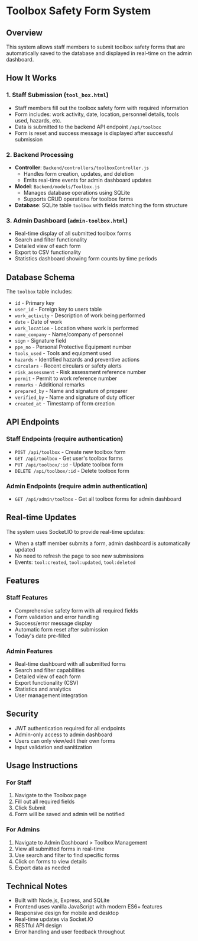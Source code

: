 # Toolbox Safety Form System

## Overview
This system allows staff members to submit toolbox safety forms that are automatically saved to the database and displayed in real-time on the admin dashboard.

## How It Works

### 1. Staff Submission (`tool_box.html`)
- Staff members fill out the toolbox safety form with required information
- Form includes: work activity, date, location, personnel details, tools used, hazards, etc.
- Data is submitted to the backend API endpoint `/api/toolbox`
- Form is reset and success message is displayed after successful submission

### 2. Backend Processing
- **Controller**: `Backend/controllers/toolboxController.js`
  - Handles form creation, updates, and deletion
  - Emits real-time events for admin dashboard updates
- **Model**: `Backend/models/Toolbox.js`
  - Manages database operations using SQLite
  - Supports CRUD operations for toolbox forms
- **Database**: SQLite table `toolbox` with fields matching the form structure

### 3. Admin Dashboard (`admin-toolbox.html`)
- Real-time display of all submitted toolbox forms
- Search and filter functionality
- Detailed view of each form
- Export to CSV functionality
- Statistics dashboard showing form counts by time periods

## Database Schema

The `toolbox` table includes:
- `id` - Primary key
- `user_id` - Foreign key to users table
- `work_activity` - Description of work being performed
- `date` - Date of work
- `work_location` - Location where work is performed
- `name_company` - Name/company of personnel
- `sign` - Signature field
- `ppe_no` - Personal Protective Equipment number
- `tools_used` - Tools and equipment used
- `hazards` - Identified hazards and preventive actions
- `circulars` - Recent circulars or safety alerts
- `risk_assessment` - Risk assessment reference number
- `permit` - Permit to work reference number
- `remarks` - Additional remarks
- `prepared_by` - Name and signature of preparer
- `verified_by` - Name and signature of duty officer
- `created_at` - Timestamp of form creation

## API Endpoints

### Staff Endpoints (require authentication)
- `POST /api/toolbox` - Create new toolbox form
- `GET /api/toolbox` - Get user's toolbox forms
- `PUT /api/toolbox/:id` - Update toolbox form
- `DELETE /api/toolbox/:id` - Delete toolbox form

### Admin Endpoints (require admin authentication)
- `GET /api/admin/toolbox` - Get all toolbox forms for admin dashboard

## Real-time Updates

The system uses Socket.IO to provide real-time updates:
- When a staff member submits a form, admin dashboard is automatically updated
- No need to refresh the page to see new submissions
- Events: `tool:created`, `tool:updated`, `tool:deleted`

## Features

### Staff Features
- Comprehensive safety form with all required fields
- Form validation and error handling
- Success/error message display
- Automatic form reset after submission
- Today's date pre-filled

### Admin Features
- Real-time dashboard with all submitted forms
- Search and filter capabilities
- Detailed view of each form
- Export functionality (CSV)
- Statistics and analytics
- User management integration

## Security

- JWT authentication required for all endpoints
- Admin-only access to admin dashboard
- Users can only view/edit their own forms
- Input validation and sanitization

## Usage Instructions

### For Staff
1. Navigate to the Toolbox page
2. Fill out all required fields
3. Click Submit
4. Form will be saved and admin will be notified

### For Admins
1. Navigate to Admin Dashboard > Toolbox Management
2. View all submitted forms in real-time
3. Use search and filter to find specific forms
4. Click on forms to view details
5. Export data as needed

## Technical Notes

- Built with Node.js, Express, and SQLite
- Frontend uses vanilla JavaScript with modern ES6+ features
- Responsive design for mobile and desktop
- Real-time updates via Socket.IO
- RESTful API design
- Error handling and user feedback throughout
